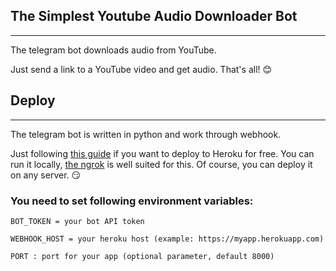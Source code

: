 ## The Simplest Youtube Audio Downloader Bot
___
The telegram bot downloads audio from YouTube.

Just send a link to a YouTube video and get audio. That's all! :blush:

## Deploy
___
The telegram bot is written in python and work through webhook.

Just following [this guide](https://habr.com/ru/post/655965/) if you want to deploy to Heroku for free.
You can run it locally, [the ngrok](https://ngrok.com/) is well suited for this.
Of course, you can deploy it on any server. :smirk:
### You need to set following environment variables:
```
BOT_TOKEN = your bot API token

WEBHOOK_HOST = your heroku host (example: https://myapp.herokuapp.com)

PORT : port for your app (optional parameter, default 8000)
```

